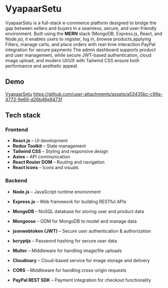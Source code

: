 
# VyapaarSetu
VyapaarSetu is a full-stack e-commerce platform designed to bridge the gap between sellers and buyers in a seamless, secure, and user-friendly environment. Built using the **MERN** stack (MongoDB, Express.js, React, and Node.js), it enables users to register, log in, browse products,applying Filters, manage carts, and place orders with real-time interaction.PayPal integration for secure payments The admin dashboard supports product and user management, while secure JWT-based authentication, cloud image upload, and modern UI/UX with Tailwind CSS ensure both performance and aesthetic appeal.

## Demo
[VyapaarSetu](https://e-commerce-frontend-95pn.onrender.com/)
https://github.com/user-attachments/assets/a53435bc-c99a-4773-9e69-d26b46e8473f

## Tech stack
### Frontend
- **React.js** – UI development  
- **Redux Toolkit** – State management  
- **Tailwind CSS** – Styling and responsive design  
- **Axios** – API communication  
- **React Router DOM** – Routing and navigation  
- **React Icons** – Icons and visuals  


### Backend

- **Node.js** – JavaScript runtime environment

-  **Express.js** – Web framework for building RESTful APIs

-  **MongoDB** – NoSQL database for storing user and product data

-  **Mongoose** – ODM for MongoDB to model and manage data

-  **jsonwebtoken (JWT)** – Secure user authentication & authorization

-  **bcryptjs** – Password hashing for secure user data

-  **Multer** – Middleware for handling image/file uploads

-  **Cloudinary** – Cloud-based service for image storage and delivery

-  **CORS** – Middleware for handling cross-origin requests

-  **PayPal REST SDK** – Payment integration for checkout functionality
